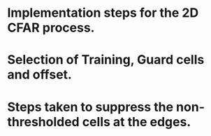 # Implementation steps for the 2D CFAR process.


# Selection of Training, Guard cells and offset.


# Steps taken to suppress the non-thresholded cells at the edges.
